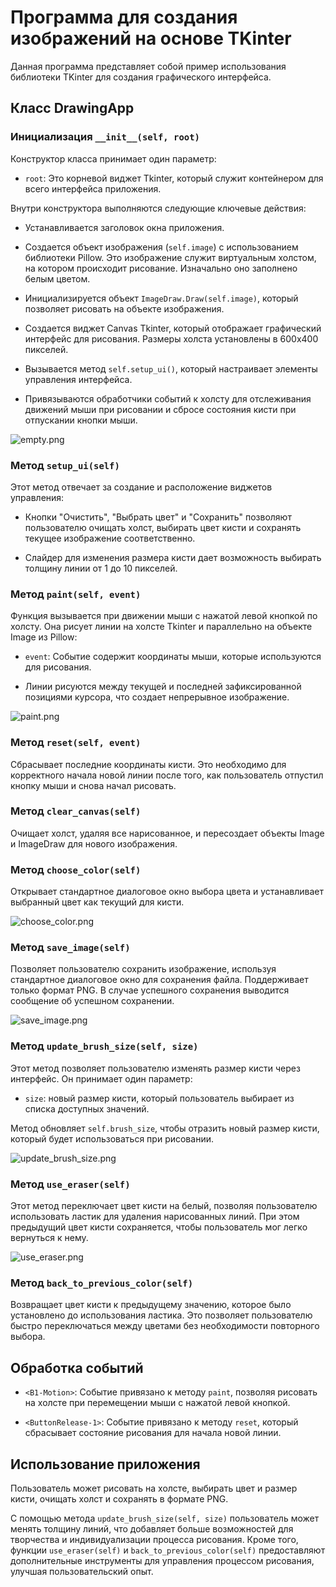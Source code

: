 # Программа для создания изображений на основе TKinter

Данная программа представляет собой пример использования библиотеки TKinter для создания графического интерфейса.

## Класс DrawingApp

### Инициализация `__init__(self, root)`

Конструктор класса принимает один параметр:

- `root`: Это корневой виджет Tkinter, который служит контейнером для всего интерфейса приложения.

Внутри конструктора выполняются следующие ключевые действия:

- Устанавливается заголовок окна приложения.

- Создается объект изображения (`self.image`) с использованием библиотеки Pillow. Это изображение служит виртуальным
  холстом, на котором происходит рисование. Изначально оно заполнено белым цветом.

- Инициализируется объект `ImageDraw.Draw(self.image)`, который позволяет рисовать на объекте изображения.

- Создается виджет Canvas Tkinter, который отображает графический интерфейс для рисования. Размеры холста установлены в
  600x400 пикселей.

- Вызывается метод `self.setup_ui()`, который настраивает элементы управления интерфейса.

- Привязываются обработчики событий к холсту для отслеживания движений мыши при рисовании и сбросе состояния кисти при
  отпускании кнопки мыши.

![empty.png](empty.png)

### Метод `setup_ui(self)`

Этот метод отвечает за создание и расположение виджетов управления:

- Кнопки "Очистить", "Выбрать цвет" и "Сохранить" позволяют пользователю очищать холст, выбирать цвет кисти и сохранять
  текущее изображение соответственно.

- Слайдер для изменения размера кисти дает возможность выбирать толщину линии от 1 до 10 пикселей.

### Метод `paint(self, event)`

Функция вызывается при движении мыши с нажатой левой кнопкой по холсту. Она рисует линии на холсте Tkinter и параллельно
на объекте Image из Pillow:

- `event`: Событие содержит координаты мыши, которые используются для рисования.

- Линии рисуются между текущей и последней зафиксированной позициями курсора, что создает непрерывное изображение.

![paint.png](paint.png)

### Метод `reset(self, event)`

Сбрасывает последние координаты кисти. Это необходимо для корректного начала новой линии после того, как пользователь
отпустил кнопку мыши и снова начал рисовать.

### Метод `clear_canvas(self)`

Очищает холст, удаляя все нарисованное, и пересоздает объекты Image и ImageDraw для нового изображения.

### Метод `choose_color(self)`

Открывает стандартное диалоговое окно выбора цвета и устанавливает выбранный цвет как текущий для кисти.

![choose_color.png](choose_color.png)

### Метод `save_image(self)`

Позволяет пользователю сохранить изображение, используя стандартное диалоговое окно для сохранения файла. Поддерживает
только формат PNG. В случае успешного сохранения выводится сообщение об успешном сохранении.

![save_image.png](save_image.png)

### Метод `update_brush_size(self, size)`

Этот метод позволяет пользователю изменять размер кисти через интерфейс. Он принимает один параметр:

- `size`: новый размер кисти, который пользователь выбирает из списка доступных значений.

Метод обновляет `self.brush_size`, чтобы отразить новый размер кисти, который будет использоваться при рисовании.

![update_brush_size.png](update_brush_size.png)

### Метод `use_eraser(self)`

Этот метод переключает цвет кисти на белый, позволяя пользователю использовать ластик для удаления нарисованных линий.
При этом предыдущий цвет кисти сохраняется, чтобы пользователь мог легко вернуться к нему.

![use_eraser.png](use_eraser.png)

### Метод `back_to_previous_color(self)`

Возвращает цвет кисти к предыдущему значению, которое было установлено до использования ластика. Это позволяет
пользователю быстро переключаться между цветами без необходимости повторного выбора.

## Обработка событий

- `<B1-Motion>`: Событие привязано к методу `paint`, позволяя рисовать на холсте при перемещении мыши с нажатой левой
  кнопкой.

- `<ButtonRelease-1>`: Событие привязано к методу `reset`, который сбрасывает состояние рисования для начала новой
  линии.

## Использование приложения

Пользователь может рисовать на холсте, выбирать цвет и размер кисти, очищать холст и сохранять в формате PNG.

С помощью метода `update_brush_size(self, size)` пользователь может менять толщину линий, что добавляет
больше возможностей для творчества и индивидуализации процесса рисования. Кроме того, функции `use_eraser(self)` и
`back_to_previous_color(self)` предоставляют дополнительные инструменты для управления процессом рисования, улучшая
пользовательский опыт.
